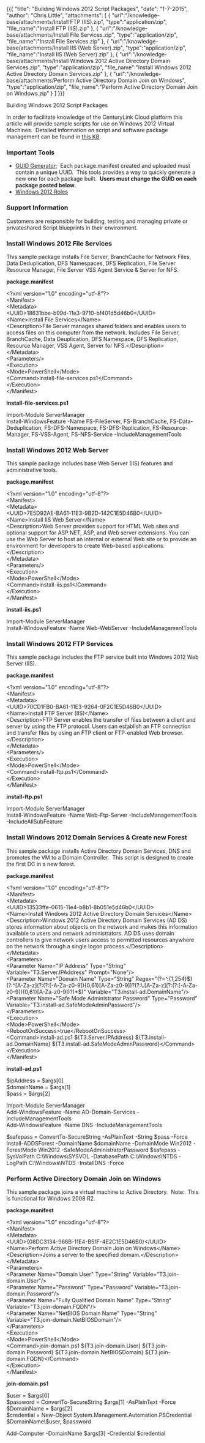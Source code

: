 {{{
  "title": "Building Windows 2012 Script Packages",
  "date": "1-7-2015",
  "author": "Chris Little",
  "attachments": [
    {
      "url":"/knowledge-base/attachments/Install FTP (IIS).zip",
      "type":"application/zip",
      "file_name":"Install FTP (IIS).zip"
    },
    {
      "url":"/knowledge-base/attachments/Install File Services.zip",
      "type":"application/zip",
      "file_name":"Install File Services.zip"
    },
    {
      "url":"/knowledge-base/attachments/Install IIS (Web Server).zip",
      "type":"application/zip",
      "file_name":"Install IIS (Web Server).zip"
    },
    {
      "url":"/knowledge-base/attachments/Install Windows 2012 Active Directory Domain Services.zip",
      "type":"application/zip",
      "file_name":"Install Windows 2012 Active Directory Domain Services.zip"
    },
    {
      "url":"/knowledge-base/attachments/Perform Active Directory Domain Join on Windows",
      "type":"application/zip",
      "file_name":"Perform Active Directory Domain Join on Windows.zip"
    }
  ]
}}}

Building Windows 2012 Script Packages
<p>In order to facilitate knowledge of the CenturyLink Cloud platform this article will provide sample scripts for use on Windows 2012 Virtual Machines. &nbsp;Detailed information on script and software package management can be found in <a href="https://t3n.zendesk.com/entries/20348448-Blueprints-Script-and-Software-Package-Management"
  target="_blank">this KB</a>. &nbsp;</p>
<h3>Important Tools</h3>
<ul>
  <li><a href="http://www.somacon.com/p113.php" target="_blank">GUID Generator</a>; &nbsp;Each package.manifest created and uploaded must contain a unique UUID. &nbsp;This tools provides a way to quickly generate a new one for each package built. &nbsp;<strong>Users must change the GUID on each package posted below</strong>.</li>
  <li><a href="http://geekswithblogs.net/Wchrabaszcz/archive/2013/09/04/how-to-install-windows-server-features-using-powershell--server.aspx" target="_blank">Windows 2012 Roles</a>&nbsp;</li>
</ul>
<h3>Support Information</h3>
<p>Customers are responsible for building, testing and managing private or privateshared Script blueprints in their environment. &nbsp;</p>
<h3>Install Windows 2012 File Services</h3>
<p>This sample package installs&nbsp;File Server, BranchCache for Network Files, Data Deduplication, DFS Namespaces, DFS Replication, File Server Resource Manager, File Server VSS Agent Service &amp; Server for NFS.</p>
<p><strong>package.manifest</strong>
</p>
<p>&lt;?xml version="1.0" encoding="utf-8"?&gt;
  <br />&lt;Manifest&gt;
  <br /> &lt;Metadata&gt;
  <br /> &lt;UUID&gt;18631bbe-b99d-11e3-9710-bf401d5d46b0&lt;/UUID&gt;
  <br /> &lt;Name&gt;Install File Services&lt;/Name&gt;
  <br /> &lt;Description&gt;File Server manages shared folders and enables users to access files on this computer from the network. Includes File Server, BranchCache, Data Deuplication, DFS Namespace, DFS Replication, Resource Manager, VSS Agent, Server for
  NFS.&lt;/Description&gt;
  <br /> &lt;/Metadata&gt;
  <br /> &lt;Parameters/&gt;
  <br /> &lt;Execution&gt;
  <br /> &lt;Mode&gt;PowerShell&lt;/Mode&gt;
  <br /> &lt;Command&gt;install-file-services.ps1&lt;/Command&gt;
  <br /> &lt;/Execution&gt;
  <br />&lt;/Manifest&gt;</p>
<p><strong>install-file-services.ps1</strong>
</p>
<p>Import-Module ServerManager
  <br />Install-WindowsFeature -Name FS-FileServer, FS-BranchCache, FS-Data-Deduplication, FS-DFS-Namespace, FS-DFS-Replication, FS-Resource-Manager, FS-VSS-Agent, FS-NFS-Service -IncludeManagementTools</p>
<h3>Install Windows 2012 Web Server</h3>
<p>This sample package includes base Web Server (IIS) features and administrative tools. &nbsp;</p>
<p><strong>package.manifest</strong>
</p>
<p>&lt;?xml version="1.0" encoding="utf-8"?&gt;
  <br />&lt;Manifest&gt;
  <br /> &lt;Metadata&gt;
  <br /> &lt;UUID&gt;7E5D92AE-BA61-11E3-9B2D-142C1E5D46B0&lt;/UUID&gt;
  <br /> &lt;Name&gt;Install IIS Web Server&lt;/Name&gt;
  <br /> &lt;Description&gt;Web Server provides support for HTML Web sites and optional support for ASP.NET, ASP, and Web server extensions. You can use the Web Server to host an internal or external Web site or to provide an environment for developers to create
  Web-based applications.&lt;/Description&gt;
  <br /> &lt;/Metadata&gt;
  <br /> &lt;Parameters/&gt;
  <br /> &lt;Execution&gt;
  <br /> &lt;Mode&gt;PowerShell&lt;/Mode&gt;
  <br /> &lt;Command&gt;install-iis.ps1&lt;/Command&gt;
  <br /> &lt;/Execution&gt;
  <br />&lt;/Manifest&gt;</p>
<p><strong>install-iis.ps1</strong>
</p>
<p>Import-Module ServerManager
  <br />Install-WindowsFeature -Name Web-WebServer -IncludeManagementTools</p>
<h3>Install Windows 2012 FTP Services</h3>
<p>This sample package includes the FTP service built into Windows 2012 Web Server (IIS).</p>
<p><strong>package.manifest</strong>
</p>
<p>&lt;?xml version="1.0" encoding="utf-8"?&gt;
  <br />&lt;Manifest&gt;
  <br /> &lt;Metadata&gt;
  <br /> &lt;UUID&gt;70CD1FB0-BA61-11E3-9264-0F2C1E5D46B0&lt;/UUID&gt;
  <br /> &lt;Name&gt;Install FTP Server (IIS)&lt;/Name&gt;
  <br /> &lt;Description&gt;FTP Server enables the transfer of files between a client and server by using the FTP protocol. Users can establish an FTP connection and transfer files by using an FTP client or FTP-enabled Web browser.&lt;/Description&gt;
  <br /> &lt;/Metadata&gt;
  <br /> &lt;Parameters/&gt;
  <br /> &lt;Execution&gt;
  <br /> &lt;Mode&gt;PowerShell&lt;/Mode&gt;
  <br /> &lt;Command&gt;install-ftp.ps1&lt;/Command&gt;
  <br /> &lt;/Execution&gt;
  <br />&lt;/Manifest&gt;</p>
<p><strong>install-ftp.ps1</strong>
</p>
<p>Import-Module ServerManager
  <br />Install-WindowsFeature -Name Web-Ftp-Server -IncludeManagementTools -IncludeAllSubFeature</p>
<h3>Install Windows 2012 Domain Services &amp; Create new Forest</h3>
<p>This sample package installs&nbsp;Active Directory Domain Services, DNS and promotes the VM to a Domain Controller. &nbsp;This script is designed to create the first DC in a new forest. &nbsp;</p>
<p><strong>package.manifest</strong>
</p>
<p>&lt;?xml version="1.0" encoding="utf-8"?&gt;
  <br />&lt;Manifest&gt;
  <br /> &lt;Metadata&gt;
  <br /> &lt;UUID&gt;13533ffe-0615-11e4-b8b1-8b051e5d46b0&lt;/UUID&gt;
  <br /> &lt;Name&gt;Install Windows 2012 Active Directory Domain Services&lt;/Name&gt;
  <br /> &lt;Description&gt;Windows 2012 Active Directory Domain Services (AD DS) stores information about objects on the network and makes this information available to users and network administrators. AD DS uses domain controllers to give network users access
  to permitted resources anywhere on the network through a single logon process.&lt;/Description&gt;
  <br /> &lt;/Metadata&gt;
  <br /> &lt;Parameters&gt;
  <br /> &lt;Parameter Name="IP Address" Type="String" Variable="T3.Server.IPAddress" Prompt="None"/&gt;
  <br /> &lt;Parameter Name="Domain Name" Type="String" Regex="(?=^.{1,254}$)(?:^[A-Za-z](?:(?:[-A-Za-z0-9]){0,61}[A-Za-z0-9])?(?:\.[A-Za-z](?:(?:[-A-Za-z0-9]){0,61}[A-Za-z0-9])?)*$)" Variable="T3.install-ad.DomainName"/&gt;
  <br /> &lt;Parameter Name="Safe Mode Administrator Password" Type="Password" Variable="T3.install-ad.SafeModeAdminPassword"/&gt;
  <br /> &lt;/Parameters&gt;
  <br /> &lt;Execution&gt;
  <br /> &lt;Mode&gt;PowerShell&lt;/Mode&gt;
  <br /> &lt;RebootOnSuccess&gt;true&lt;/RebootOnSuccess&gt;
  <br /> &lt;Command&gt;install-ad.ps1 ${T3.Server.IPAddress} ${T3.install-ad.DomainName} ${T3.install-ad.SafeModeAdminPassword}&lt;/Command&gt;
  <br /> &lt;/Execution&gt;
  <br />&lt;/Manifest&gt;</p>
<p><strong>install-ad.ps1</strong>
</p>
<p>$ipAddress = $args[0]
  <br />$domainName = $args[1]
  <br />$pass = $args[2]</p>
<p>Import-Module ServerManager
  <br />Add-WindowsFeature -Name AD-Domain-Services -IncludeManagementTools
  <br />Add-WindowsFeature -Name DNS -IncludeManagementTools</p>
<p>$safepass = ConvertTo-SecureString -AsPlainText -String $pass -Force
  <br />Install-ADDSForest -DomainName $domainName -DomainMode Win2012 -ForestMode Win2012 -SafeModeAdministratorPassword $safepass -SysVolPath C:\Windows\SYSVOL -DatabasePath C:\Windows\NTDS -LogPath C:\Windows\NTDS -InstallDNS -Force</p>
<h3>Perform Active Directory Domain Join on Windows</h3>
<p>This sample package joins a virtual machine to Active Directory. &nbsp;Note: &nbsp;This is functional for Windows 2008 R2.&nbsp;</p>
<p><strong>package.manifest</strong>
</p>
<p>&lt;?xml version="1.0" encoding="utf-8"?&gt;
  <br />&lt;Manifest&gt;
  <br /> &lt;Metadata&gt;
  <br /> &lt;UUID&gt;{08DC3134-966B-11E4-B51F-4E2C1E5D46B0}&lt;/UUID&gt;
  <br /> &lt;Name&gt;Perform Active Directory Domain Join on Windows&lt;/Name&gt;
  <br /> &lt;Description&gt;Joins a server to the specified domain.&lt;/Description&gt;
  <br /> &lt;/Metadata&gt;
  <br /> &lt;Parameters&gt;
  <br /> &lt;Parameter Name="Domain User" Type="String" Variable="T3.join-domain.User"/&gt;
  <br /> &lt;Parameter Name="Password" Type="Password" Variable="T3.join-domain.Password"/&gt;
  <br /> &lt;Parameter Name="Fully Qualified Domain Name" Type="String" Variable="T3.join-domain.FQDN"/&gt;
  <br /> &lt;Parameter Name="NetBIOS Domain Name" Type="String" Variable="T3.join-domain.NetBIOSDomain"/&gt;
  <br /> &lt;/Parameters&gt;
  <br /> &lt;Execution&gt;
  <br /> &lt;Mode&gt;PowerShell&lt;/Mode&gt;
  <br /> &lt;Command&gt;join-domain.ps1 ${T3.join-domain.User} ${T3.join-domain.Password} ${T3.join-domain.NetBIOSDomain} ${T3.join-domain.FQDN}&lt;/Command&gt;
  <br /> &lt;/Execution&gt;
  <br />&lt;/Manifest&gt;</p>
<p><strong>join-domain.ps1</strong>
</p>
<p>$user = $args[0]
  <br />$password = ConvertTo-SecureString $args[1] -AsPlainText -Force
  <br />$DomainName = $args[2]
  <br />$credential = New-Object System.Management.Automation.PSCredential $DomainName\$user, $password</p>
<p>Add-Computer -DomainName $args[3] -Credential $credential</p>